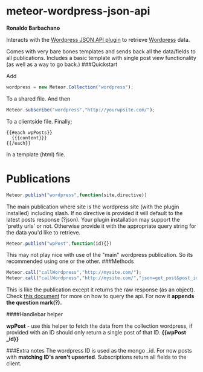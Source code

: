meteor-wordpress-json-api
=========================
**Ronaldo Barbachano**

Interacts with the [Wordpress JSON API plugin](https://wordpress.org/plugins/json-api/) to retrieve [Wordpress](http://wordpress.org) data.

Comes with very bare bones templates and sends back all the data/fields to all publications. Includes a basic template with single post view functionality (as well as a way to go back.)
###Quickstart

Add

```javascript
wordpress = new Meteor.Collection("wordpress");
```
To a shared file. And then
```javascript
Meteor.subscribe("wordpress","http://yourwpsite.com/");
```
To a clientside file. Finally;
```
{{#each wpPosts}}
  {{{content}}}
{{/each}}
```
In a template (html) file.

Publications
===============
```javascript
Meteor.publish("wordpress",function(site,directive))
```
The main publication where site is the wordpress site (with the plugin installed) including slash. If no directive is provided it will default to the latest posts response (?json). Your plugin installation may support the 'pretty urls' or not. Otherwise provide it with the appropriate query string for the data you'd like to retrieve. 

```javascript
Meteor.publish("wpPost",function(id){})
```

This may not play nice with use of the "main" wordpress publication. So its recommended using one or the other.
###Methods

```javascript
Meteor.call("callWordpress","http://mysite.com/");
Meteor.call("callWordpress","http://mysite.com/","json=get_post&post_id=47");
```
This is like the publication except it returns the raw response (as an object). Check [this document](http://wordpress.org/plugins/json-api/other_notes/) for more on how to query the api. For now it **appends the question mark(?).** 

####Handlebar helper

**wpPost** - use this helper to fetch the data from the collection wordpress, if provided with an ID should only return a single post of that ID. **{{wpPost _id}}**


###Extra notes
The wordpress ID is used as the mongo _id.
For now posts with **matching ID's aren't upserted**.
Subscriptions return all fields to the client.
